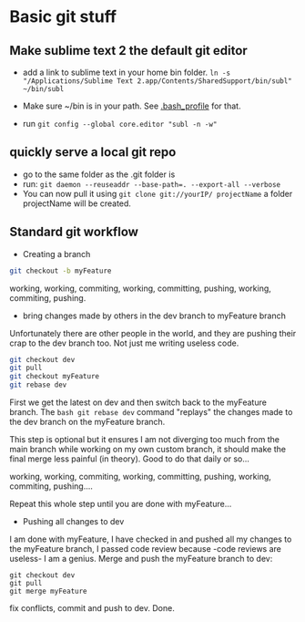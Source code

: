 # Basic git stuff
## Make sublime text 2 the default git editor
* add a link to sublime text in your home bin folder. 
``ln -s "/Applications/Sublime Text 2.app/Contents/SharedSupport/bin/subl" ~/bin/subl``

* Make sure  ~/bin is in your path. See [.bash_profile](.bash_profile ".bash_profile")  for that.
* run ``git config --global core.editor "subl -n -w"``


## quickly serve a local git repo

* go to the same folder as the .git folder is
* run:
``git daemon --reuseaddr --base-path=. --export-all --verbose``
* You can now pull it using ``git clone git://yourIP/ projectName`` a folder projectName will be created.

## Standard git workflow

* Creating a branch

```bash
git checkout -b myFeature
```

working, working, commiting, working, committing, pushing, working, commiting, pushing.

* bring changes made by others in the dev branch to myFeature branch

Unfortunately there are other people in the world, and they are pushing their crap to the dev branch too.
Not just me writing useless code.

```bash
git checkout dev
git pull
git checkout myFeature
git rebase dev
```

First we get the latest on dev and then switch back to the myFeature branch. The ```bash git rebase dev```
command "replays" the changes made to the dev branch on the myFeature branch.

This step is optional but it ensures I am not diverging too much from the main branch while
working on my own custom branch, it should make the final merge less painful (in theory).
Good to do that daily or so...

working, working, commiting, working, committing, pushing, working, commiting, pushing....

Repeat this whole step until you are done with myFeature...

* Pushing all changes to dev

I am done with myFeature, I have checked in and pushed all my changes to the myFeature branch,
I passed code review because -code reviews are useless- I am a genius.
Merge and push the myFeature branch to dev:

```
git checkout dev
git pull
git merge myFeature
```

fix conflicts, commit and push to dev. Done.
